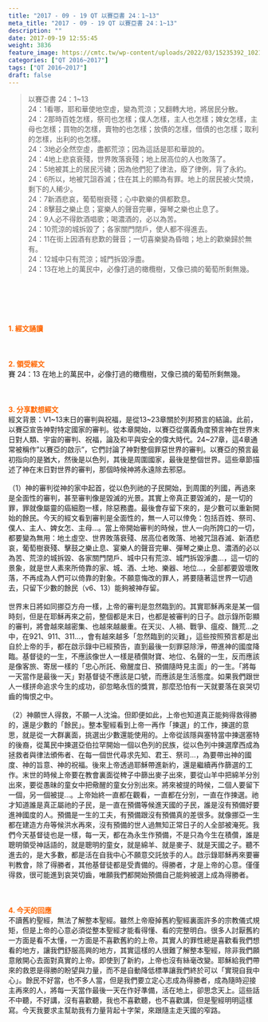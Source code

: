 ```yaml
---
title: "2017 - 09 - 19 QT 以賽亞書 24：1~13"
meta_title: "2017 - 09 - 19 QT 以賽亞書 24：1~13"
description: ""
date: 2017-09-19 12:55:45
weight: 3836
feature_image: https://cmtc.tw/wp-content/uploads/2022/03/15235392_10211799862337740_180693556567566654_o-1.webp
categories: ["QT 2016~2017"]
tags: ["QT 2016~2017"]
draft: false
---
```


<blockquote>以賽亞書 24：1~13<br />
24：1看哪，耶和華使地空虛，變為荒涼；又翻轉大地，將居民分散。<br />
24：2那時百姓怎樣，祭司也怎樣；僕人怎樣，主人也怎樣；婢女怎樣，主母也怎樣；買物的怎樣，賣物的也怎樣；放債的怎樣，借債的也怎樣；取利的怎樣，出利的也怎樣。<br />
24：3地必全然空虛，盡都荒涼；因為這話是耶和華說的。<br />
24：4地上悲哀衰殘，世界敗落衰殘；地上居高位的人也敗落了。<br />
24：5地被其上的居民污穢；因為他們犯了律法，廢了律例，背了永約。<br />
24：6所以，地被咒詛吞滅；住在其上的顯為有罪。地上的居民被火焚燒，剩下的人稀少。<br />
24：7新酒悲哀，葡萄樹衰殘；心中歡樂的俱都歎息。<br />
24：8擊鼓之樂止息；宴樂人的聲音完畢，彈琴之樂也止息了。<br />
24：9人必不得飲酒唱歌；喝濃酒的，必以為苦。<br />
24：10荒涼的城拆毀了；各家關門閉戶，使人都不得進去。<br />
24：11在街上因酒有悲歎的聲音；一切喜樂變為昏暗；地上的歡樂歸於無有。<br />
24：12城中只有荒涼；城門拆毀淨盡。<br />
24：13在地上的萬民中，必像打過的橄欖樹，又像已摘的葡萄所剩無幾。</blockquote><br />
&nbsp;<br />
<br />
&nbsp;<br />
<br />
<span style="color: #ff6600;"><strong>1. </strong><strong>經文誦讀</strong></span><br />
<br />
<span style="color: #ff6600;"><strong> </strong></span><br />
<br />
<span style="color: #ff6600;"><strong>2. </strong><strong>領受經文<br />
</strong></span>賽 24：13 在地上的萬民中，必像打過的橄欖樹，又像已摘的葡萄所剩無幾。<br />
<br />
&nbsp;<br />
<br />
<span style="color: #ff6600;"><strong>3. 分享默想經文<br />
</strong></span>經文背景：V1~13末日的審判與祝福，是從13~23章關於列邦預言的結論。此前，以賽亞宣告神對特定國家的審判。從本章開始，以賽亞從廣義角度預言神在世界末日對人類、宇宙的審判、祝福，論及和平與安全的偉大時代。24~27章，這4章通常被稱作”以賽亞的啟示”，它們討論了神對整個罪惡世界的審判。以賽亞的預言最初指向的是猶大，然後是以色列，其後是周圍國家，最後是整個世界。這些章節描述了神在末日對世界的審判，那個時候神將永遠除去邪惡。<br />
<br />
（1）神的審判從神的家中起首，從以色列祂的子民開始，到周圍的列國，再過來是全面性的審判，甚至審判像是毀滅的光景。其實上帝真正要毀滅的，是一切的罪，罪就像屬靈的癌細胞一樣，除惡務盡。最後會存留下來的，是少數可以重新開始的餘民。今天的經文看到審判是全面性的，無一人可以倖免：包括百姓、祭司、僕人、主人、婢女怎、主母…。當上帝開始審判的時候，世人一向所誇口的一切，都要變為無用：地土虛空、世界敗落衰殘、居高位者敗落、地被咒詛吞滅、新酒悲哀，葡萄樹衰殘、擊鼓之樂止息、宴樂人的聲音完畢、彈琴之樂止息、濃酒的必以為苦、荒涼的城拆毀、各家關門閉戶、城中只有荒涼、城門拆毀淨盡…，這一切的景象，就是世人素來所倚靠的家、城、酒、土地、樂器、地位…，全部都要毀壞敗落，不再成為人們可以倚靠的對象。不願意悔改的罪人，將要隨著這世界一切過去，只留下少數的餘民（v6、13）能夠被神存留。<br />
<br />
世界末日將如同挪亞方舟一樣，上帝的審判是忽然臨到的。其實耶穌再來是某一個時刻，但是在耶穌再來之前，整個都是末日，也都是被審判的日子。啟示錄所彰顯的審判，將會越來越密集、也越來越嚴重。在天災、人禍、戰爭、瘟疫、饑荒…之中，在921、911、311…，會有越來越多「忽然臨到的災難」，這些按照預言都是出自於上帝的手，都在啟示錄中已經預告，直到最後一刻罪惡除淨，帶進神的國度降臨。基督徒的一生，不應該像世人一樣是積儹財寶、地位、名聲的一生，反而應該是像客旅、寄居一樣的「忠心所託、儆醒度日、預備隨時見主面」的一生。「將每一天當作是最後一天」對基督徒不應該是口號，而應該是生活態度。如果我們跟世人一樣拼命追求今生的成功，卻忽略永恆的獎賞，那麼恐怕有一天就要落在哀哭切齒的悔恨之中。<br />
<br />
（2）神願世人得救，不願一人沈淪。但即便如此，上帝也知道真正能夠得救得勝的，還是少數的「餘民」。整本聖經看到上帝一再作「揀選」的工作，揀選的意思，就是從一大群裏面，挑選出少數還能使用的。上帝從該隱與塞特當中揀選塞特的後裔，從萬民中揀選亞伯拉罕開始一個以色列的民族，從以色列中揀選摩西成為拯救者與律法頒佈者、在每一個世代尋求先知、君王、祭司…，為要帶出神的國度、神的旨意、神的祝福。後來上帝透過耶穌帶進新約，還是繼續再作篩選的工作。末世的時候上帝要在教會裏面從稗子中篩出麥子出來，要從山羊中把綿羊分別出來，要從愚昧的童女中把儆醒的童女分別出來。將來被提的時候，二個人要留下一個，另一個被提…。上帝始終一直都在觀看，一直都在分別，一直在作揀選。祂才知道誰是真正屬祂的子民，是一直在預備等候進天國的子民，誰是沒有預備好要進神國度的人。預備是一生的工夫，有預備跟沒有預備真的差很多。就像挪亞一生都在建造方舟等候洪水再來，沒有預備的世人過無知正常日子的人全部被淹死。我們今天基督徒也是一樣，每一天，都在為永生作預備，不是只為今生在積儹，誰是聰明領受神話語的，就是聰明的童女，就是綿羊、就是麥子、就是天國之子。聽不進去的，是大多數，都是活在自我中心不願意交託放手的人。啟示錄耶穌再來要審判教會，除了得勝者，其他基督徒都是受責備的。得勝者，才是上帝的心意。僅僅得救，很可能進到哀哭切齒，唯願我們都開始預備自己能夠被選上成為得勝者。<br />
<br />
&nbsp;<br />
<br />
<span style="color: #ff6600;"><strong>4. 今天的回應<br />
</strong></span>不讀舊約聖經，無法了解整本聖經。雖然上帝廢掉舊約聖經裏面許多的宗教儀式規矩，但是上帝的心意必須從整本聖經才能看得懂、看的完整明白。很多人討厭舊約一方面是看不太懂，一方面是不喜歡舊約的上帝。其實人的罪性總是喜歡看我們想看的地方，讓我們舒服高興的地方，其實這樣的人很難了解整本聖經，除非我們願意敞開心去面對真實的上帝。即使到了新約，上帝也沒有絲毫改變。耶穌給我們帶來的救恩是得勝的盼望與力量，而不是自動降低標準讓我們終於可以「實現自我中心」。餘民不好當，也不多人當，但是我們要立定心志成為得勝者，成為隨時迎接主再來的人，將每一天當作最後一天在作好準備，活在地上，卻思念天上。這些話不中聽，不好講，沒有喜歡聽，我也不喜歡聽，也不喜歡講，但是聖經明明這樣寫。今天我要求主幫助我有力量背起十字架，來跟隨主走天國的窄路。
        
